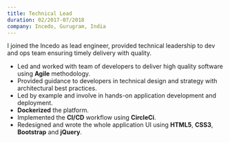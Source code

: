 ```yaml
---
title: Technical Lead
duration: 02/2017-07/2018
company: Incedo, Gurugram, India 
---
```


I joined the Incedo as lead engineer, provided technical leadership 
to dev and ops team ensuring timely delivery with quality.
- Led and worked with team of developers to deliver high 
quality software using **Agile** methodology.
- Provided guidance to developers in technical design 
and strategy with architectural best practices.
- Led by example and involve in hands-on 
application development and deployment.
- **Dockerized** the platform.
- Implemented the **CI/CD** workflow using **CircleCi**.
- Redesigned and wrote the whole application UI using **HTML5**, **CSS3**, **Bootstrap** and **jQuery**.

